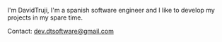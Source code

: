 I'm DavidTruji, I'm a spanish software engineer
and I like to develop my projects in my spare time.

Contact: dev.dtsoftware@gmail.com
